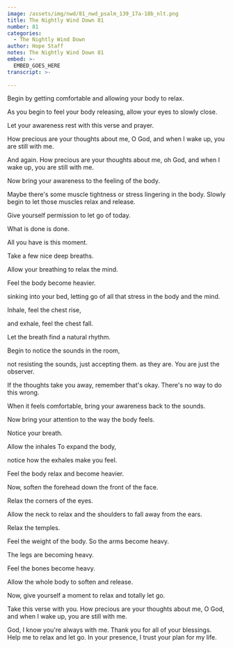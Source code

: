 ```yaml
---
image: /assets/img/nwd/81_nwd_psalm_139_17a-18b_nlt.png
title: The Nightly Wind Down 81
number: 81
categories:
  - The Nightly Wind Down
author: Hope Staff
notes: The Nightly Wind Down 81
embed: >-
  EMBED_GOES_HERE
transcript: >-
  
---
```

Begin by getting comfortable and allowing your body to relax.

As you begin to feel your body releasing, allow your eyes to slowly close.

Let your awareness rest with this verse and prayer.

How precious are your thoughts about me, O God, and when I wake up, you are still with me.

And again. How precious are your thoughts about me, oh God, and when I wake up, you are still with me.

Now bring your awareness to the feeling of the body.

Maybe there's some muscle tightness or stress lingering in the body. Slowly begin to let those muscles relax and release.

Give yourself permission to let go of today.

What is done is done.

All you have is this moment.

Take a few nice deep breaths.

Allow your breathing to relax the mind.

Feel the body become heavier.

sinking into your bed, letting go of all that stress in the body and the mind.

Inhale, feel the chest rise,

and exhale, feel the chest fall.

Let the breath find a natural rhythm.

Begin to notice the sounds in the room,

not resisting the sounds, just accepting them. as they are. You are just the observer.

If the thoughts take you away, remember that's okay. There's no way to do this wrong.

When it feels comfortable, bring your awareness back to the sounds.

Now bring your attention to the way the body feels.

Notice your breath.

Allow the inhales To expand the body,

notice how the exhales make you feel.

Feel the body relax and become heavier.

Now, soften the forehead down the front of the face.

Relax the corners of the eyes.

Allow the neck to relax and the shoulders to fall away from the ears.

Relax the temples.

Feel the weight of the body. So the arms become heavy.

The legs are becoming heavy.

Feel the bones become heavy.

Allow the whole body to soften and release.

Now, give yourself a moment to relax and totally let go.

Take this verse with you. How precious are your thoughts about me, O God, and when I wake up, you are still with me.

God, I know you're always with me. Thank you for all of your blessings. Help me to relax and let go. In your presence, I trust your plan for my life.

